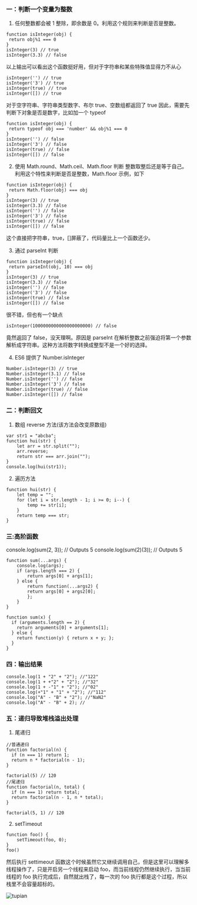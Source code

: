 ### 一：判断一个变量为整数

1. 任何整数都会被 1 整除，即余数是 0。利用这个规则来判断是否是整数。

```
function isInteger(obj) {
 return obj%1 === 0
}
isInteger(3) // true
isInteger(3.3) // false
```

以上输出可以看出这个函数挺好用，但对于字符串和某些特殊值显得力不从心

```
isInteger('') // true
isInteger('3') // true
isInteger(true) // true
isInteger([]) // true
```

对于空字符串、字符串类型数字、布尔 true、空数组都返回了 true
因此，需要先判断下对象是否是数字，比如加一个 typeof

```
function isInteger(obj) {
 return typeof obj === 'number' && obj%1 === 0
}
isInteger('') // false
isInteger('3') // false
isInteger(true) // false
isInteger([]) // false
```

2. 使用 Math.round、Math.ceil、Math.floor 判断
   整数取整后还是等于自己。利用这个特性来判断是否是整数，Math.floor 示例，如下

```
function isInteger(obj) {
 return Math.floor(obj) === obj
}
isInteger(3) // true
isInteger(3.3) // false
isInteger('') // false
isInteger('3') // false
isInteger(true) // false
isInteger([]) // false
```

这个直接把字符串，true，[]屏蔽了，代码量比上一个函数还少。

3. 通过 parseInt 判断

```
function isInteger(obj) {
 return parseInt(obj, 10) === obj
}
isInteger(3) // true
isInteger(3.3) // false
isInteger('') // false
isInteger('3') // false
isInteger(true) // false
isInteger([]) // false
```

很不错，但也有一个缺点

```
isInteger(1000000000000000000000) // false
```

竟然返回了 false，没天理啊。原因是 parseInt 在解析整数之前强迫将第一个参数解析成字符串。这种方法将数字转换成整型不是一个好的选择。

4. ES6 提供了 Number.isInteger

```
Number.isInteger(3) // true
Number.isInteger(3.1) // false
Number.isInteger('') // false
Number.isInteger('3') // false
Number.isInteger(true) // false
Number.isInteger([]) // false
```

### 二：判断回文

1. 数组 reverse 方法(该方法会改变原数组)

```
var str1 = "abcba";
function hui(str) {
    let arr = str.split("");
    arr.reverse;
    return str === arr.join("");
}
console.log(hui(str1));
```

2. 遍历方法

```
function hui(str) {
    let temp = "";
    for (let i = str.length - 1; i >= 0; i--) {
        temp += str[i];
    }
    return temp === str;
}
```

### 三:高阶函数

console.log(sum(2, 3)); // Outputs 5
console.log(sum(2)(3)); // Outputs 5

```
function sum(...args) {
    console.log(args);
    if (args.length === 2) {
        return args[0] + args[1];
    } else {
        return function(...args2) {
        return args[0] + args2[0];
        };
    }
}
```

```
function sum(x) {
  if (arguments.length == 2) {
    return arguments[0] + arguments[1];
  } else {
    return function(y) { return x + y; };
  }
}
```

### 四：输出结果

```
console.log(1 + "2" + "2"); //"122"
console.log(1 + +"2" + "2"); //"32"
console.log(1 + -"1" + "2"); //"02"
console.log(+"1" + "1" + "2"); //"112"
console.log("A" - "B" + "2"); //"NaN2"
console.log("A" - "B" + 2); //
```

### 五：递归导致堆栈溢出处理

1. 尾递归

```
//普通递归
function factorial(n) {
  if (n === 1) return 1;
  return n * factorial(n - 1);
}

factorial(5) // 120
//尾递归
function factorial(n, total) {
  if (n === 1) return total;
  return factorial(n - 1, n * total);
}

factorial(5, 1) // 120
```

2. setTimeout

```
function foo() {
    setTimeout(foo, 0);
}
foo()
```

然后执行 settimeout 函数这个时候虽然它又继续调用自己，但是这里可以理解多线程操作了，只是开启另一个线程来启动 foo，而当前线程仍然继续执行，当当前线程的 foo 执行完成后，自然就出栈了，每一次的 foo 执行都是这个过程，所以栈里不会容量超标的。

![tupian](https://mystore01.oss-cn-beijing.aliyuncs.com/%E5%9B%BE%E7%89%87/1.png)
